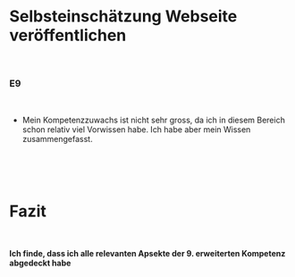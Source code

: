 # Selbsteinschätzung Webseite veröffentlichen

<br>

### E9

<br>

- Mein Kompetenzzuwachs ist nicht sehr gross, da ich in diesem Bereich schon relativ viel Vorwissen habe. 
Ich habe aber mein Wissen zusammengefasst.



<br>
<br>
<br>


# Fazit

<br>

**Ich finde, dass ich alle relevanten Apsekte der 9. erweiterten Kompetenz abgedeckt habe**